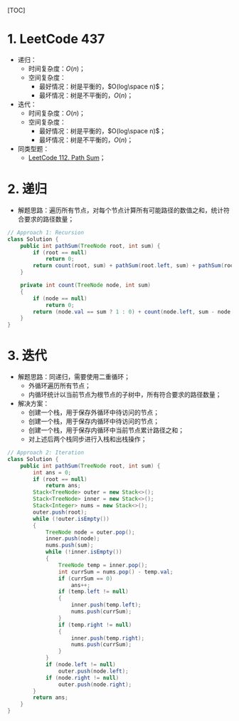[TOC]


# 1. LeetCode 437
- 递归：
  - 时间复杂度：$O(n)$；
  - 空间复杂度：
    - 最好情况：树是平衡的，$O(log\space n)$；
    - 最坏情况：树是不平衡的，$O(n)$；
- 迭代：
  - 时间复杂度：$O(n)$；
  - 空间复杂度：
    - 最好情况：树是平衡的，$O(log\space n)$；
    - 最坏情况：树是不平衡的，$O(n)$；
- 同类型题：
  - [LeetCode 112. Path Sum](https://blog.csdn.net/Maximize1/article/details/103511784)；

# 2. 递归
- 解题思路：遍历所有节点，对每个节点计算所有可能路径的数值之和，统计符合要求的路径数量；

```java
// Approach 1: Recursion
class Solution {
    public int pathSum(TreeNode root, int sum) {
        if (root == null)
            return 0;
        return count(root, sum) + pathSum(root.left, sum) + pathSum(root.right, sum); 
    }

    private int count(TreeNode node, int sum)
    {
        if (node == null)
            return 0;
        return (node.val == sum ? 1 : 0) + count(node.left, sum - node.val) + count(node.right, sum - node.val);
    }
}
```

# 3. 迭代
- 解题思路：同递归，需要使用二重循环；
  - 外循环遍历所有节点；
  - 内循环统计以当前节点为根节点的子树中，所有符合要求的路径数量；
- 解决方案：
  - 创建一个栈，用于保存外循环中待访问的节点；
  - 创建一个栈，用于保存内循环中待访问的节点；
  - 创建一个栈，用于保存内循环中当前节点累计路径之和；
  - 对上述后两个栈同步进行入栈和出栈操作；

```java
// Approach 2: Iteration
class Solution {
    public int pathSum(TreeNode root, int sum) {
        int ans = 0;
        if (root == null)
            return ans;
        Stack<TreeNode> outer = new Stack<>();
        Stack<TreeNode> inner = new Stack<>();
        Stack<Integer> nums = new Stack<>();
        outer.push(root);
        while (!outer.isEmpty())
        {
            TreeNode node = outer.pop();
            inner.push(node);
            nums.push(sum);
            while (!inner.isEmpty())
            {
                TreeNode temp = inner.pop();
                int currSum = nums.pop() - temp.val;
                if (currSum == 0)
                    ans++;
                if (temp.left != null)
                {
                    inner.push(temp.left);
                    nums.push(currSum);
                }
                if (temp.right != null)
                {
                    inner.push(temp.right);
                    nums.push(currSum);
                }
            }
            if (node.left != null)
                outer.push(node.left);
            if (node.right != null)
                outer.push(node.right);
        }
        return ans;
    }
}
```
